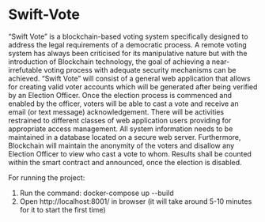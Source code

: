 # Swift-Vote
“Swift Vote” is a blockchain-based voting system specifically designed to address the legal requirements of a democratic process. A remote voting system has always been criticised for its manipulative nature but with the introduction of Blockchain technology, the goal of achieving a near-irrefutable voting process with adequate security mechanisms can be achieved. “Swift Vote” will consist of a general web application that allows for creating valid voter accounts which will be generated after being verified by an Election Officer. Once the election process is commenced and enabled by the officer, voters will be able to cast a vote and receive an email (or text message) acknowledgement. 
There will be activities restrained to different classes of web application users providing for appropriate access management. All system information needs to be maintained in a database located on a secure web server. Furthermore, Blockchain will maintain the anonymity of the voters and disallow any Election Officer to view who cast a vote to whom. Results shall be counted within the smart contract and announced, once the election is disabled.

For  running the project:
1. Run the command: docker-compose up --build
2. Open http://localhost:8001/ in browser (it will take around 5-10 minutes for it to start the first time)
